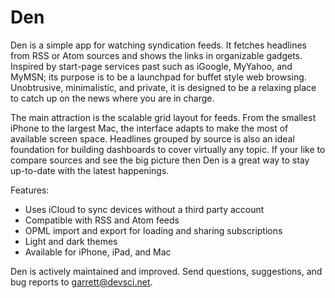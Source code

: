 #  Den

Den is a simple app for watching syndication feeds. It fetches headlines from RSS or Atom sources and shows the links in organizable gadgets. Inspired by start-page services past such as iGoogle, MyYahoo, and MyMSN; its purpose is to be a launchpad for buffet style web browsing. Unobtrusive, minimalistic, and private, it is designed to be a relaxing place to catch up on the news where you are in charge.

The main attraction is the scalable grid layout for feeds. From the smallest iPhone to the largest Mac, the interface adapts to make the most of available screen space. Headlines grouped by source is also an ideal foundation for building dashboards to cover virtually any topic. If your like to compare sources and see the big picture then Den is a great way to stay up-to-date with the latest happenings.

Features:

- Uses iCloud to sync devices without a third party account
- Compatible with RSS and Atom feeds
- OPML import and export for loading and sharing subscriptions
- Light and dark themes
- Available for iPhone, iPad, and Mac

Den is actively maintained and improved. Send questions, suggestions, and bug reports to garrett@devsci.net.
